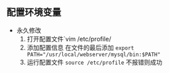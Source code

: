 ## 配置环境变量

* 永久修改  
	1. 打开配置文件`vim /etc/profile/
	2. 添加配置信息 在文件的最后添加 `export PATH="/usr/local/webserver/mysql/bin:$PATH"`
	3. 运行配置文件 `source /etc/profile` 不报错则成功
